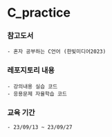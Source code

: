 C_practice
==========
### 참고도서 
    - 혼자 공부하는 C언어 (한빛미디어2023)

### 레포지토리 내용
    - 강의내용 실습 코드
    - 응용문제 자율학습 코드

### 교육 기간
    - 23/09/13 ~ 23/09/27
